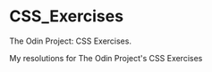 # CSS_Exercises
The Odin Project:  CSS Exercises.

My resolutions for The Odin Project's CSS Exercises
